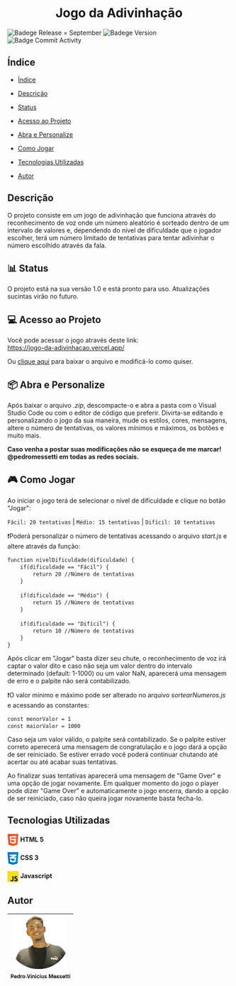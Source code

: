 <h1 align="center"> Jogo da Adivinhação </h1> 

![Badege Release = September](https://img.shields.io/static/v1?label=release&message=september&color=)
![Badege Version](https://img.shields.io/static/v1?label=version&message=1.0&color=red)
![Badge Commit Activity](https://img.shields.io/github/commit-activity/m/pedromessetti/jogo-da-adivinhacao)

## Índice
* [Índice](#índice)

* [Descrição](#descrição)

* [Status](#barchart-status)

* [Acesso ao Projeto](#computer-acesso-ao-projeto)

* [Abra e Personalize](#package-abra-e-personalize)

* [Como Jogar](#videogame-como-jogar)

* [Tecnologias Utilizadas](#tecnologias-utilizadas)

* [Autor](#autor)


## Descrição
O projeto consiste em um jogo de adivinhação que funciona através do reconhecimento de voz onde um número aleatório é sorteado dentro de um intervalo de valores e, dependendo do nível de dificuldade que o jogador escolher, terá um número limitado de tentativas para tentar adivinhar o número escolhido através da fala.

## :bar_chart: Status
O projeto está na sua versão 1.0 e está pronto para uso. Atualizações sucintas virão no futuro.

## :computer: Acesso ao Projeto
Você pode acessar o jogo através deste link:
<br>
https://jogo-da-adivinhacao.vercel.app/

Ou <a href="https://github.com/pedromessetti/jogo-da-adivinhacao/archive/refs/heads/main.zip" download="jogo-da-adivinhacao.zip">clique aqui</a> para baixar o arquivo e modificá-lo como quiser.

## :package: Abra e Personalize
Após baixar o arquivo _.zip_, descompacte-o e abra a pasta com o Visual Studio Code ou com o editor de código que preferir. Divirta-se editando e personalizando o jogo da sua maneira, mude os estilos, cores, mensagens, altere o número de tentativas, os valores mínimos e máximos, os botões e muito mais.

**Caso venha a postar suas modificações não se esqueça de me marcar! @pedromessetti em todas as redes sociais.**

## :video_game: Como Jogar
Ao iniciar o jogo terá de selecionar o nível de dificuldade e clique no botão "Jogar":

`Fácil: 20 tentativas` | `Médio: 15 tentativas` | `Difícil: 10 tentativas`

:exclamation:Poderá personalizar o número de tentativas acessando o arquivo _start.js_ e altere através da função:
```
function nivelDificuldade(dificuldade) {
    if(dificuldade == "Fácil") {
        return 20 //Número de tentativas
    }

    if(dificuldade == "Médio") {
        return 15 //Número de tentativas
    }

    if(dificuldade == "Difícil") {
        return 10 //Número de tentativas
    }
}
```
Após clicar em "Jogar" basta dizer seu chute, o reconhecimento de voz irá captar o valor dito e caso não seja um valor dentro do intervalo determinado (default: 1-1000) ou um valor NaN, aparecerá uma mensagem de erro e o palpite não será contabilizado.

:exclamation:O valor mínimo e máximo pode ser alterado no arquivo _sortearNumeros.js_ e acessando as constantes: 
```
const menorValor = 1
const maiorValor = 1000
```

Caso seja um valor válido, o palpite será contabilizado. Se o palpite estiver correto aperecerá uma mensagem de congratulação e o jogo dará a opção de ser reiniciado. Se estiver errado você poderá continuar chutando até acertar ou até acabar suas tentativas.

Ao finalizar suas tentativas aparecerá uma mensagem de "Game Over" e uma opção de jogar novamente. Em qualquer momento do jogo o player pode dizer "Game Over" e automaticamente o jogo encerra, dando a opção de ser reiniciado, caso não queira jogar novamente basta fecha-lo.

## Tecnologias Utilizadas
<img src="img/html5.png" width=25px align="center"> **HTML 5**

<img src="img/css3.png" width=25px align="center"> **CSS 3**

<img src="img/js.png" width=25px align="center"> **Javascript**

## Autor
| [<img src="img/eu.png" width=115><br><sub>Pedro Vinicius Messetti</sub>](https://github.com/pedromessetti) |
| :---: |
